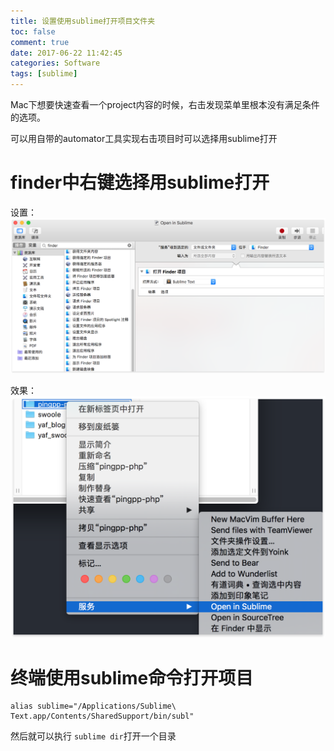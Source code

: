 ```yaml
---
title: 设置使用sublime打开项目文件夹
toc: false
comment: true
date: 2017-06-22 11:42:45
categories: Software
tags: [sublime]
---
```






Mac下想要快速查看一个project内容的时候，右击发现菜单里根本没有满足条件的选项。

可以用自带的automator工具实现右击项目时可以选择用sublime打开

<!--more-->
# finder中右键选择用sublime打开

设置：
![20170622149810302430123.png](use-sublime-open-project/20170622149810302430123.png)

效果：
![20170622149810299868570.png](use-sublime-open-project/20170622149810299868570.png)


# 终端使用sublime命令打开项目

```shell
alias sublime="/Applications/Sublime\ Text.app/Contents/SharedSupport/bin/subl"
```

然后就可以执行 `sublime dir`打开一个目录
